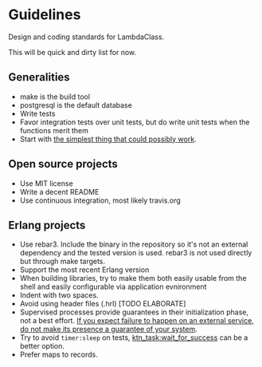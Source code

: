 # Guidelines
Design and coding standards for LambdaClass.

This will be quick and dirty list for now.

## Generalities

* make is the build tool
* postgresql is the default database
* Write tests
* Favor integration tests over unit tests, but do write unit tests
  when the functions merit them
* Start with [the simplest thing that could possibly work](http://www.artima.com/intv/simplest3.html).

## Open source projects

* Use MIT license
* Write a decent README
* Use continuous integration, most likely travis.org

## Erlang projects

* Use rebar3. Include the binary in the repository so it's not an external dependency and the tested version is used. rebar3 is not used directly but through make targets.
* Support the most recent Erlang version
* When building libraries, try to make them both easily usable from
  the shell and easily configurable via application evnironment
* Indent with two spaces.
* Avoid using header files (.hrl) [TODO ELABORATE]
* Supervised processes provide guarantees in their initialization phase, not a best effort. [If you expect failure to happen on an external service, do not make its presence a guarantee of your system](https://ferd.ca/it-s-about-the-guarantees.html).
* Try to avoid `timer:sleep` on tests, [ktn_task:wait_for_success](https://github.com/lambdaclass/erlang-katana/blob/master/src/ktn_task.erl#L28) can be a better option.
* Prefer maps to records.

